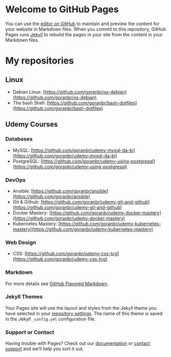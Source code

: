 # Welcome to GitHub Pages

You can use the [editor on GitHub](https://github.com/goranbr/goranbr.github.io/edit/main/README.md) to maintain and preview the content for your website in Markdown files. When you commit to this repository, GitHub Pages runs [Jekyll](https://jekyllrb.com/) to rebuild the pages in your site from the content in your Markdown files.

# My repositories
## Linux
- Debian Linux: [https://github.com/goranbr/os-debian](https://github.com/goranbr/os-debian)
- The bash Shell: [https://github.com/goranbr/bash-dotfiles](https://github.com/goranbr/bash-dotfiles)

## Udemy Courses

### Databases
- MySQL: [https://github.com/goranbr/udemy-mysql-da-bi](https://github.com/goranbr/udemy-mysql-da-bi)
- PostgreSQL: [https://github.com/goranbr/udemy-using-postgresql](https://github.com/goranbr/udemy-using-postgresql)

### DevOps
- Ansible: [https://github.com/goranbr/ansible](https://github.com/goranbr/ansible)
- Git & Github: [https://github.com/goranbr/udemy-git-and-github](https://github.com/goranbr/udemy-git-and-github)
- Docker Mastery: [https://github.com/goranbr/udemy-docker-mastery](https://github.com/goranbr/udemy-docker-mastery)
- Kubernetes Mastery: [https://github.com/goranbr/udemy-kubernetes-mastery](https://github.com/goranbr/udemy-kubernetes-mastery)

### Web Design
- CSS: [https://github.com/goranbr/udemy-css-tcg](https://github.com/goranbr/udemy-css-tcg)

### Markdown
For more details see [GitHub Flavored Markdown](https://guides.github.com/features/mastering-markdown/).

### Jekyll Themes

Your Pages site will use the layout and styles from the Jekyll theme you have selected in your [repository settings](https://github.com/goranbr/goranbr.github.io/settings). The name of this theme is saved in the Jekyll `_config.yml` configuration file.

### Support or Contact

Having trouble with Pages? Check out our [documentation](https://docs.github.com/categories/github-pages-basics/) or [contact support](https://github.com/contact) and we’ll help you sort it out.
